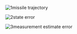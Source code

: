 ![1missile trajectory](https://user-images.githubusercontent.com/32602822/183997151-f7290f37-6aa6-4f63-87d3-bdae2c53358c.png)

![2state error](https://user-images.githubusercontent.com/32602822/183997187-ce14076c-e7df-4f22-a3b3-4ccd9fe30314.png)

![3measurement estimate error](https://user-images.githubusercontent.com/32602822/183997221-23d7c4d6-a377-4e81-afbb-6b0ef6597282.png)
